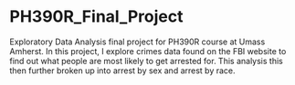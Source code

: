# PH390R_Final_Project

Exploratory Data Analysis final project for PH390R course at Umass Amherst. In this project, I explore crimes data found on the FBI website to find out what people are most likely to get arrested for. This analysis this then further broken up into arrest by sex and arrest by race. 
